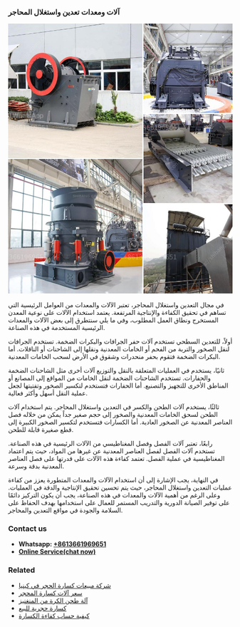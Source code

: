<h3>آلات ومعدات تعدين واستغلال المحاجر</h3><img src='1701746235.jpg' alt=''><p>في مجال التعدين واستغلال المحاجر، تعتبر الآلات والمعدات من العوامل الرئيسية التي تساهم في تحقيق الكفاءة والإنتاجية المرتفعة. يعتمد استخدام الآلات على نوعية المعدن المستخرج ونطاق العمل المطلوب، وفي ما يلي سنتطرق إلى بعض الآلات والمعدات الرئيسية المستخدمة في هذه الصناعة.</p><p>أولاً، للتعدين السطحي تستخدم آلات حفر الجرافات والبكرات الضخمة. تستخدم الجرافات لنقل الصخور والتربة من الفحم أو الخامات المعدنية ونقلها إلى الشاحنات أو الناقلات. أما البكرات الضخمة فتقوم بحفر منحدرات وشقوق في الأرض لسحب الخامات المعدنية.</p><p>ثانيًا، يستخدم في العمليات المتعلقة بالنقل والتوزيع آلات أخرى مثل الشاحنات الضخمة والحفارات. تستخدم الشاحنات الضخمة لنقل الخامات من المواقع إلى المصانع أو المناطق الأخرى للتجهيز والتصنيع. أما الحفارات فتستخدم لتكسير الصخور وتفتيتها لجعل عملية النقل أسهل وأكثر فعالية.</p><p>ثالثًا، يستخدم آلات الطحن والكسر في التعدين واستغلال المحاجر. يتم استخدام آلات الطحن لسحق الخامات المعدنية والصخور إلى حجم صغير جداً يمكن من خلاله فصل العناصر المعدنية عن الصخور العادية. أما الكسارات فتستخدم لتكسير الصخور الكبيرة إلى قطع صغيرة قابلة للطحن.</p><p>رابعًا، تعتبر آلات الفصل وفصل المغناطيسي من الآلات الرئيسية في هذه الصناعة. تستخدم آلات الفصل لفصل العناصر المعدنية عن غيرها من المواد، حيث يتم اعتماد المغناطيسية في عملية الفصل. تعتمد كفاءة هذه الآلات على قدرتها على فصل العناصر المعدنية بدقة وسرعة.</p><p>في النهاية، يجب الإشارة إلى أن استخدام الآلات والمعدات المتطورة يعزز من كفاءة عمليات التعدين واستغلال المحاجر، حيث يتم تحسين تحقيق الإنتاجية والدقة في العمليات. وعلى الرغم من أهمية الآلات والمعدات في هذه الصناعة، يجب أن يكون التركيز دائمًا على توفير الصيانة الدورية والتدريب المستمر للعمال على استخدامها بهدف الحفاظ على السلامة والجودة في مواقع التعدين والمحاجر.</p><h3>Contact us</h3><ul><li><strong>Whatsapp:&nbsp;<a href="https://wa.me/8613661969651">+8613661969651</a></strong></li><li><a href="https://swt.shibang-china.com/?git&amp;zhl&amp;آلات ومعدات تعدين واستغلال المحاجر"><strong>Online Service(chat now)</strong></a></li></ul><h3>Related</h3><ul><li><a href='شركة مبيعات كسارة الحجر في كينيا.md'>شركة مبيعات كسارة الحجر في كينيا</a></li><li><a href='سعر آلات كسارة المحجر.md'>سعر آلات كسارة المحجر</a></li><li><a href='آلة طحن الكرة من المنغنيز.md'>آلة طحن الكرة من المنغنيز</a></li><li><a href='كسارة حجرية للبيع.md'>كسارة حجرية للبيع</a></li><li><a href='كيفية حساب كفاءة الكسارة.md'>كيفية حساب كفاءة الكسارة</a></li></ul>
